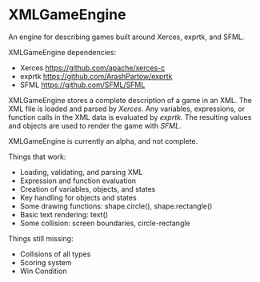 # XMLGameEngine

An engine for describing games built around Xerces, exprtk, and SFML.

XMLGameEngine dependencies:
* Xerces   https://github.com/apache/xerces-c
* exprtk   https://github.com/ArashPartow/exprtk
* SFML     https://github.com/SFML/SFML

XMLGameEngine stores a complete description of a game in an XML.
The XML file is loaded and parsed by *Xerces*.
Any variables, expressions, or function calls in the XML data is evaluated by *exprtk*.
The resulting values and objects are used to render the game with *SFML*.

XMLGameEngine is currently an alpha, and not complete.

Things that work:
* Loading, validating, and parsing XML
* Expression and function evaluation
* Creation of variables, objects, and states
* Key handling for objects and states
* Some drawing functions: shape.circle(), shape.rectangle()
* Basic text rendering: text()
* Some collision: screen boundaries, circle-rectangle

Things still missing:
* Collisions of all types
* Scoring system
* Win Condition
